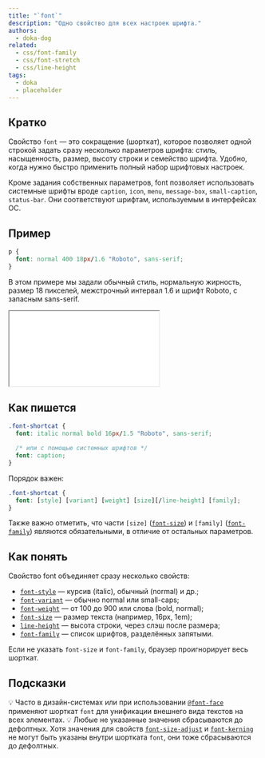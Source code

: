 ```yaml
---
title: "`font`"
description: "Одно свойство для всех настроек шрифта."
authors:
  - doka-dog
related:
  - css/font-family
  - css/font-stretch
  - css/line-height
tags:
  - doka
  - placeholder
---
```


## Кратко

Свойство `font` — это сокращение (шорткат), которое позволяет одной строкой задать сразу несколько параметров шрифта: стиль, насыщенность, размер, высоту строки и семейство шрифта. Удобно, когда нужно быстро применить полный набор шрифтовых настроек.

Кроме задания собственных параметров, font позволяет использовать системные шрифты вроде `caption`, `icon`, `menu`, `message-box`, `small-caption`, `status-bar`. Они соответствуют шрифтам, используемым в интерфейсах ОС.

## Пример

```css
p {
  font: normal 400 18px/1.6 "Roboto", sans-serif;
}
```
В этом примере мы задали обычный стиль, нормальную жирность, размер 18 пикселей, межстрочный интервал 1.6 и шрифт Roboto, с запасным sans-serif.

<iframe title="Пример использования font" src="demos/basic/" height="150"></iframe>

## Как пишется

```css
.font-shortcat {
  font: italic normal bold 16px/1.5 "Roboto", sans-serif;

  /* или с помощью системных шрифтов */
  font: caption;
}
```

Порядок важен:

```css
.font-shortcat {
  font: [style] [variant] [weight] [size][/line-height] [family];
}
```

Также важно отметить, что части `[size]` ([`font-size`](/css/font-size/)) и `[family]` ([`font-family`](/css/font-family/)) являются обязательными, в отличие от остальных параметров.

## Как понять

Свойство font объединяет сразу несколько свойств:
- [`font-style`](/css/font-style/) — курсив (italic), обычный (normal) и др.;
- [`font-variant`](/css/font-variant/) — обычно normal или small-caps;
- [`font-weight`](/css/font-weight/) — от 100 до 900 или слова (bold, normal);
- [`font-size`](/css/font-size/) — размер текста (например, 16px, 1em);
- [`line-height`](/css/line-height/) — высота строки, через слэш после размера;
- [`font-family`](/css/font-family/) — список шрифтов, разделённых запятыми.

Если не указать `font-size` и `font-family`, браузер проигнорирует весь шорткат.

## Подсказки

💡 Часто в дизайн-системах или при использовании [`@font-face`](/css/font-face) применяют шорткат `font` для унификации внешнего вида текстов на всех элементах.
💡 Любые не указанные значения сбрасываются до дефолтных. Хотя значения для свойств [`font-size-adjust`](/css/font-size-adjust/) и [`font-kerning`](/css/font-kerning/) не могут быть указаны внутри шортката `font`, они тоже сбрасываются до дефолтных.
